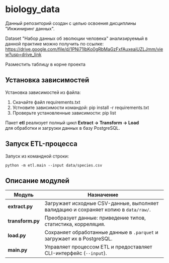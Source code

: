 # biology_data
Данный репозиторий создан с целью освоения дисциплины "Инжиниринг данных".

Dataset "Набор данных об эволюции человека" анализируемый в данной практике можно получить по ссылке: https://drive.google.com/file/d/1PNi71lbKo0gRbMaGzFxfAuxeaiUZLJmm/view?usp=drive_link

Разместить таблицу в корне проекта
## Установка зависимостей
Установка зависимостей из файла:
1. Скачайте файл requirements.txt
2. Устновите зависимости командой:
pip install -r requirements.txt
3. Проверьте установленные зависимости:
pip list

Пакет **etl** реализует полный цикл **Extract → Transform → Load**  
для обработки и загрузки данных в базу PostgreSQL.


## Запуск ETL-процесса
Запуск из командной строки:

`python -m etl.main --input data/species.csv
`
## Описание модулей

| Модуль                          | Назначение                                                                          |
| ------------------------------- | ----------------------------------------------------------------------------------- |
| **extract.py**                  | Загружает исходные CSV-данные, выполняет валидацию и сохраняет копию в `data/raw/`. |
| **transform.py**                | Преобразует данные: приведение типов, статистика, корреляция.                       |
| **load.py**                     | Сохраняет обработанные данные в `.parquet` и загружает их в PostgreSQL.             |
| **main.py**                     | Управляет процессом ETL и предоставляет CLI-интерфейс (`--input`).                  |


